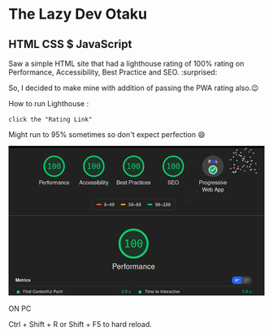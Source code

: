 # The Lazy Dev Otaku

## HTML CSS \$ JavaScript

Saw a simple HTML site that had a lighthouse rating of 100% rating on Performance, Accessibility, Best Practice and SEO. :surprised:

So, I decided to make mine with addition of passing the PWA rating also.:wink:

How to run Lighthouse :

    click the "Rating Link"

Might run to 95% sometimes so don't expect perfection :smile:

![Lighthouse](./assets/img/lighthouse.png)

ON PC

Ctrl + Shift + R or Shift + F5 to hard reload.
